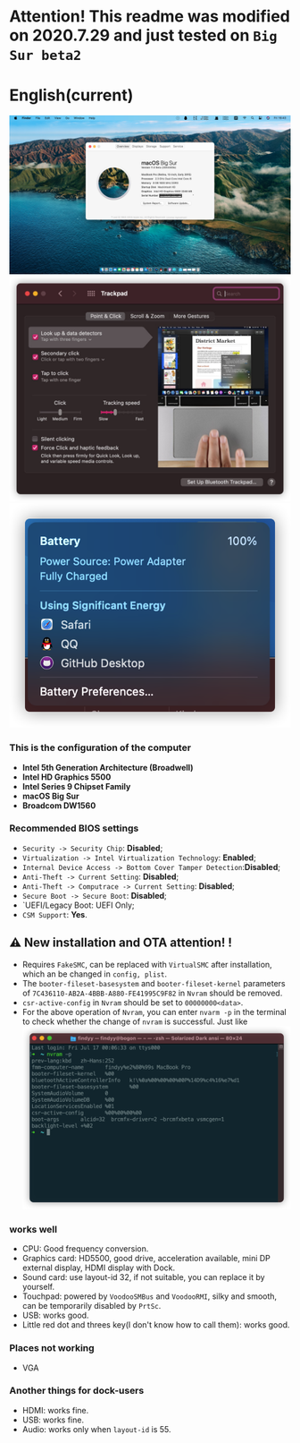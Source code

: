 # Attention! This readme was modified on 2020.7.29 and just tested on `Big Sur beta2`
# English(current)

![关于本机](./Pic/ScreenShoot.jpg)
![触摸板](./Pic/trackpad.png)
![电池](./Pic/battery.png)

 
### This is the configuration of the computer

- **Intel 5th Generation Architecture (Broadwell)**
- **Intel HD Graphics 5500**
- **Intel Series 9 Chipset Family**
- **macOS Big Sur**
- **Broadcom DW1560**


### Recommended **BIOS** settings
- `Security -> Security Chip`: **Disabled**;
- `Virtualization -> Intel Virtualization Technology`: **Enabled**;
- `Internal Device Access -> Bottom Cover Tamper Detection`:**Disabled**;
- `Anti-Theft -> Current Setting`: **Disabled**;
- `Anti-Theft -> Computrace -> Current Setting`: **Disabled**;
- `Secure Boot -> Secure Boot`: **Disabled**;
- `UEFI/Legacy Boot: UEFI Only;
- `CSM Support`: **Yes**.

## ⚠️ New installation and OTA attention! !

- Requires `FakeSMC`, can be replaced with `VirtualSMC` after installation, which an be changed in `config, plist`.
- The `booter-fileset-basesystem` and `booter-fileset-kernel` parameters of `7C436110-AB2A-4BBB-A880-FE41995C9F82` in `Nvram` should be removed.
- `csr-active-config` in `Nvram` should be set to `00000000<data>`.
- For the above operation of `Nvram`, you can enter `nvarm -p` in the terminal to check whether the change of `nvram` is successful. Just like 
![](/Pic/nvram.png)

###  works well

- CPU: Good frequency conversion.
- Graphics card: HD5500, good drive, acceleration available, mini DP external display, HDMI display with Dock.
- Sound card: use layout-id 32, if not suitable, you can replace it by yourself.
- Touchpad: powered by `VoodooSMBus` and `VoodooRMI`, silky and smooth, can be temporarily disabled by `PrtSc`.
- USB: works good.
- Little red dot and threes key(I don't know how to call them): works good.

### Places not working
- VGA

### Another things for dock-users
- HDMI: works fine.
- USB: works fine.
- Audio: works only when `layout-id` is 55.
